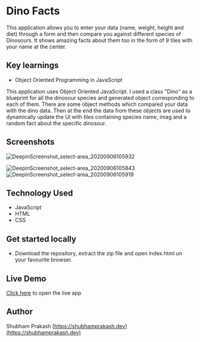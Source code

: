 # Dino Facts

This application allows you to enter your data (name, weight, height and diet) through a form and then compare you against different species of Dinosours. It shows amazing facts about them too in the form of 9 tiles with your name at the center.

## Key learnings

* Object Oriented Programming in JavaScript 

This application uses Object Oriented JavaScript. I used a class "Dino" as a blueprint for all the dinosour species and generated object corresponding to each of them. There are some object methods which compared your data with the dino data. Then at the end the data from these objects are used to dynamically update the UI with tiles containing species name, imag and a random fact about the specific dinosour.

## Screenshots

![DeepinScreenshot_select-area_20200906105932](https://user-images.githubusercontent.com/28767301/92318917-82b1ac80-f030-11ea-9818-9fca917e1302.png)

![DeepinScreenshot_select-area_20200906105843](https://user-images.githubusercontent.com/28767301/92318918-8b09e780-f030-11ea-98ae-2fb881a739e4.png)
![DeepinScreenshot_select-area_20200906105919](https://user-images.githubusercontent.com/28767301/92318920-90ffc880-f030-11ea-968d-b930977f1ad8.png)


## Technology Used

* JavaScript
* HTML
* CSS

## Get started locally

* Download the repository, extract the zip file and open index.html un your favourite browser.

## Live Demo

[Click here](https://i-shubhamprakash.github.io/Udacity_JavaScript_Nanodegre_Project-1-Dinosaurs/) to open the live app 

## Author

Shubham Prakash
[https://shubhamprakash.dev](https://shubhamprakash.dev)
